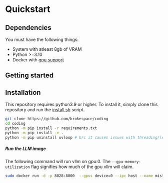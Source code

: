 # Quickstart


## Dependencies

You must have the following things:

- System with atleast 8gb of VRAM
- Python >=3.10
- Docker with [gpu support](https://docs.nvidia.com/datacenter/cloud-native/container-toolkit/latest/install-guide.html)

## Getting started


## Installation


This repository requires python3.9 or higher. To install it, simply clone this repository and run the [install.sh](./install.sh) script.
```bash
git clone https://github.com/brokespace/coding
cd coding
python -m pip install -r requirements.txt
python -m pip install -e .
python -m pip uninstall uvloop # b/c it causes issues with threading/loops
```


##### Run the LLM image

The following command will run vllm on gpu:0. The `--gpu-memory-utilization` flag signifies how much of the gpu vllm will claim. 

```bash
sudo docker run -d -p 8028:8000  --gpus device=0 --ipc host --name mistral-instruct docker.io/vllm/vllm-openai:latest --model thesven/Mistral-7B-Instruct-v0.3-GPTQ --max-model-len 8912 --quantization gptq --dtype half --gpu-memory-utilization 0.5
```